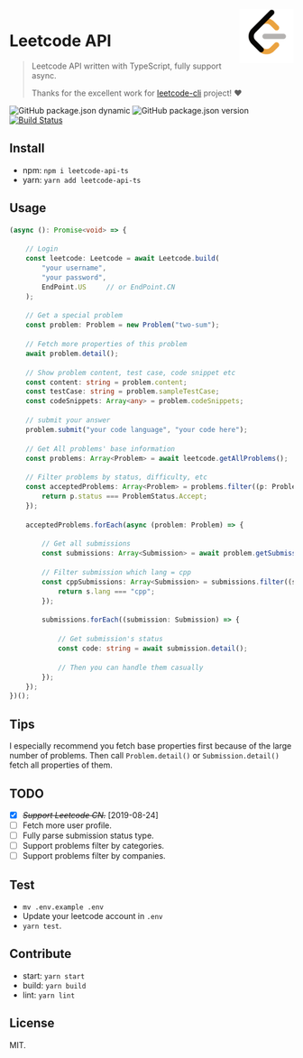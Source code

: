 <img align="right" width="96px" src="./assets/favicon.png">

# Leetcode API
> Leetcode API written with TypeScript, fully support async.
>
> Thanks for the excellent work for [leetcode-cli](https://github.com/skygragon/leetcode-cli) project! ❤️

![GitHub package.json dynamic](https://img.shields.io/github/package-json/keywords/realVEct0r/leetcode-api)
![GitHub package.json version](https://img.shields.io/github/package-json/v/realVEct0r/leetcode-api)
[![Build Status](https://travis-ci.org/realVEct0r/leetcode-api.svg?branch=master)](https://travis-ci.org/realVEct0r/leetcode-api)

## Install
* npm: `npm i leetcode-api-ts`
* yarn: `yarn add leetcode-api-ts`


## Usage
```typescript
(async (): Promise<void> => {

    // Login 
    const leetcode: Leetcode = await Leetcode.build(
        "your username",
        "your password",
        EndPoint.US     // or EndPoint.CN
    );

    // Get a special problem
    const problem: Problem = new Problem("two-sum");

    // Fetch more properties of this problem
    await problem.detail();

    // Show problem content, test case, code snippet etc
    const content: string = problem.content;
    const testCase: string = problem.sampleTestCase;
    const codeSnippets: Array<any> = problem.codeSnippets;

    // submit your answer
    problem.submit("your code language", "your code here");

    // Get All problems' base information
    const problems: Array<Problem> = await leetcode.getAllProblems();

    // Filter problems by status, difficulty, etc
    const acceptedProblems: Array<Problem> = problems.filter((p: Problem) => {
        return p.status === ProblemStatus.Accept;
    });

    acceptedProblems.forEach(async (problem: Problem) => {

        // Get all submissions
        const submissions: Array<Submission> = await problem.getSubmissions();

        // Filter submission which lang = cpp
        const cppSubmissions: Array<Submission> = submissions.filter((s: Submission) => {
            return s.lang === "cpp";
        });

        submissions.forEach((submission: Submission) => {

            // Get submission's status
            const code: string = await submission.detail();

            // Then you can handle them casually
        });
    });
})();
```

## Tips
I especially recommend you fetch base properties first because of the large number of problems. Then call `Problem.detail()` or `Submission.detail()` fetch all properties of them.

## TODO
* [X] ~~*Support Leetcode CN.*~~ [2019-08-24]
* [ ] Fetch more user profile.
* [ ] Fully parse submission status type.
* [ ] Support problems filter by categories.
* [ ] Support problems filter by companies.

## Test
* `mv .env.example .env`
* Update your leetcode account in `.env`
* `yarn test`.

## Contribute
* start: `yarn start`
* build: `yarn build`
* lint: `yarn lint`

## License
MIT.
